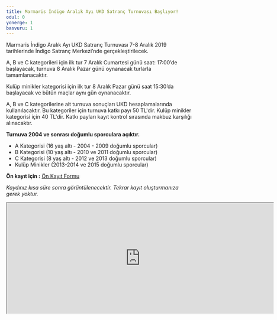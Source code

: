 ```yaml
---
title: Marmaris İndigo Aralık Ayı UKD Satranç Turnuvası Başlıyor!
odul: 0
yonerge: 1
basvuru: 1
---
```


Marmaris İndigo Aralık Ayı UKD Satranç Turnuvası 7-8 Aralık 2019 tarihlerinde İndigo Satranç Merkezi’nde gerçekleştirilecek.

A, B ve C kategorileri için ilk tur 7 Aralık Cumartesi günü saat: 17:00’de başlayacak, turnuva 8 Aralık Pazar günü oynanacak turlarla tamamlanacaktır.

Kulüp minikler kategorisi için ilk tur 8 Aralık Pazar günü saat 15:30’da başlayacak ve bütün maçlar aynı gün oynanacaktır.

A, B ve C kategorilerine ait turnuva sonuçları UKD hesaplamalarında kullanılacaktır. Bu kategoriler için turnuva katkı payı 50 TL'dir. Kulüp minikler kategorisi için 40 TL'dir. Katkı payları kayıt kontrol sırasında makbuz karşılığı alınacaktır.

**Turnuva 2004 ve sonrası doğumlu sporculara açıktır.**

* A Kategorisi (16 yaş altı - 2004 - 2009 doğumlu sporcular)
* B Kategorisi (10 yaş altı - 2010 ve 2011 doğumlu sporcular)
* C Kategorisi (8 yaş altı - 2012 ve 2013 doğumlu sporcular)
* Kulüp Minikler (2013-2014 ve 2015 doğumlu sporcular)

**Ön kayıt için :** <a href="https://forms.gle/3cT18jWVkWxNGQWW8" target="_blank">Ön Kayıt Formu</a>

_Kaydınız kısa süre sonra görüntülenecektir. Tekrar kayıt oluşturmanıza gerek yoktur._
<iframe src="https://docs.google.com/spreadsheets/d/e/2PACX-1vR6Z7rFJMwDemQamFEv-7kL7yXxjLi_Q8Lv2zDFtCglsO1E1NUHBh6TEbcRZ6MYlf8ZpEhEoa2pQl0A/pubhtml?widget=true&amp;headers=false" width="720" height="300"></iframe>
